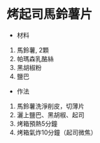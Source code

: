 # 烤起司馬鈴薯片
* 材料
1. 馬鈴薯, 2顆
1. 帕瑪森乳酪絲
1. 黑胡椒粉
1. 鹽巴
* 作法
1. 馬鈴薯洗淨削皮，切薄片
1. 灑上鹽巴、黑胡椒、起司
2. 烤箱預熱5分鐘
3. 烤箱氣炸10分鐘（起司微焦）
